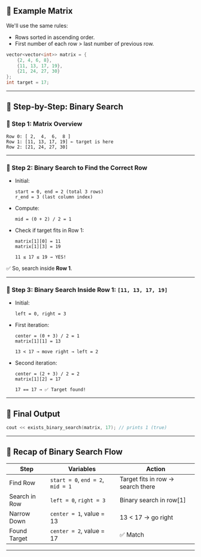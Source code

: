 ## 🔢 Example Matrix

We'll use the same rules:

* Rows sorted in ascending order.
* First number of each row > last number of previous row.

```cpp
vector<vector<int>> matrix = {
	{2, 4, 6, 8},
	{11, 13, 17, 19},
	{21, 24, 27, 30}
};
int target = 17;
```

---

## 🚀 Step-by-Step: Binary Search

### 🔹 Step 1: Matrix Overview

```
Row 0: [ 2,  4,  6,  8 ]
Row 1: [11, 13, 17, 19] ← target is here
Row 2: [21, 24, 27, 30]
```

---

### 🔹 Step 2: Binary Search to Find the Correct Row

* Initial:

  ```
  start = 0, end = 2 (total 3 rows)
  r_end = 3 (last column index)
  ```

* Compute:

  ```
  mid = (0 + 2) / 2 = 1
  ```

* Check if target fits in Row 1:

  ```
  matrix[1][0] = 11
  matrix[1][3] = 19

  11 ≤ 17 ≤ 19 → YES!
  ```

✅ So, search inside **Row 1**.

---

### 🔹 Step 3: Binary Search Inside Row 1: `[11, 13, 17, 19]`

* Initial:

  ```
  left = 0, right = 3
  ```

* First iteration:

  ```
  center = (0 + 3) / 2 = 1
  matrix[1][1] = 13

  13 < 17 → move right → left = 2
  ```

* Second iteration:

  ```
  center = (2 + 3) / 2 = 2
  matrix[1][2] = 17

  17 == 17 → ✅ Target found!
  ```

---

## 🧾 Final Output

```cpp
cout << exists_binary_search(matrix, 17); // prints 1 (true)
```

---

## 🔁 Recap of Binary Search Flow

| Step          | Variables                         | Action                            |
| ------------- | --------------------------------- | --------------------------------- |
| Find Row      | `start = 0`, `end = 2`, `mid = 1` | Target fits in row → search there |
| Search in Row | `left = 0`, `right = 3`           | Binary search in row\[1]          |
| Narrow Down   | `center = 1`, value = 13          | 13 < 17 → go right                |
| Found Target  | `center = 2`, value = 17          | ✅ Match                           |
---